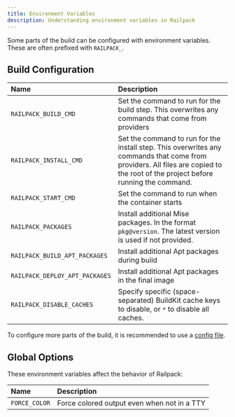 ```yaml
---
title: Environment Variables
description: Understanding environment variables in Railpack
---
```


Some parts of the build can be configured with environment variables. These are
often prefixed with `RAILPACK_`.

## Build Configuration

| Name                           | Description                                                                                                                                                                     |
| :----------------------------- | :------------------------------------------------------------------------------------------------------------------------------------------------------------------------------ |
| `RAILPACK_BUILD_CMD`           | Set the command to run for the build step. This overwrites any commands that come from providers                                                                                |
| `RAILPACK_INSTALL_CMD`         | Set the command to run for the install step. This overwrites any commands that come from providers. All files are copied to the root of the project before running the command. |
| `RAILPACK_START_CMD`           | Set the command to run when the container starts                                                                                                                                |
| `RAILPACK_PACKAGES`            | Install additional Mise packages. In the format `pkg@version`. The latest version is used if not provided.                                                                      |
| `RAILPACK_BUILD_APT_PACKAGES`  | Install additional Apt packages during build                                                                                                                                    |
| `RAILPACK_DEPLOY_APT_PACKAGES` | Install additional Apt packages in the final image                                                                                                                              |
| `RAILPACK_DISABLE_CACHES`      | Specify specific (space-separated) BuildKit cache keys to disable, or `*` to disable all caches. |

To configure more parts of the build, it is recommended to use a [config file](/config/file).

## Global Options

These environment variables affect the behavior of Railpack:

| Name          | Description                                 |
| :------------ | :------------------------------------------ |
| `FORCE_COLOR` | Force colored output even when not in a TTY |
